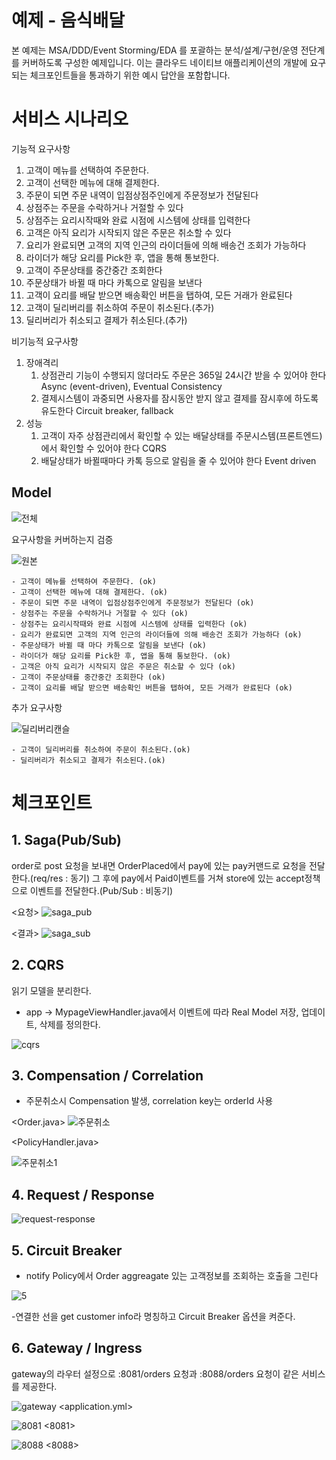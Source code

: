 # 예제 - 음식배달

본 예제는 MSA/DDD/Event Storming/EDA 를 포괄하는 분석/설계/구현/운영 전단계를 커버하도록 구성한 예제입니다.
이는 클라우드 네이티브 애플리케이션의 개발에 요구되는 체크포인트들을 통과하기 위한 예시 답안을 포함합니다.

# 서비스 시나리오

기능적 요구사항
1. 고객이 메뉴를 선택하여 주문한다.
1. 고객이 선택한 메뉴에 대해 결제한다.
1. 주문이 되면 주문 내역이 입점상점주인에게 주문정보가 전달된다
1. 상점주는 주문을 수락하거나 거절할 수 있다
1. 상점주는 요리시작때와 완료 시점에 시스템에 상태를 입력한다
1. 고객은 아직 요리가 시작되지 않은 주문은 취소할 수 있다
1. 요리가 완료되면 고객의 지역 인근의 라이더들에 의해 배송건 조회가 가능하다
1. 라이더가 해당 요리를 Pick한 후, 앱을 통해 통보한다.
1. 고객이 주문상태를 중간중간 조회한다
1. 주문상태가 바뀔 때 마다 카톡으로 알림을 보낸다
1. 고객이 요리를 배달 받으면 배송확인 버튼을 탭하여, 모든 거래가 완료된다
1. 고객이 딜리버리를 취소하여 주문이 취소된다.(추가)
1. 딜리버리가 취소되고 결제가 취소된다.(추가)


비기능적 요구사항
1. 장애격리
    1. 상점관리 기능이 수행되지 않더라도 주문은 365일 24시간 받을 수 있어야 한다  Async (event-driven), Eventual Consistency
    1. 결제시스템이 과중되면 사용자를 잠시동안 받지 않고 결제를 잠시후에 하도록 유도한다  Circuit breaker, fallback
1. 성능
    1. 고객이 자주 상점관리에서 확인할 수 있는 배달상태를 주문시스템(프론트엔드)에서 확인할 수 있어야 한다  CQRS
    1. 배달상태가 바뀔때마다 카톡 등으로 알림을 줄 수 있어야 한다  Event driven


## Model
![전체](https://user-images.githubusercontent.com/119826162/206376136-81fa3d72-c682-4216-a626-16a9971c48a4.PNG)


요구사항을 커버하는지 검증

![원본](https://user-images.githubusercontent.com/119826162/206376610-7eb6cffe-bb8c-41b9-b0ef-d7509225520c.PNG)
    
    - 고객이 메뉴를 선택하여 주문한다. (ok)
    - 고객이 선택한 메뉴에 대해 결제한다. (ok)
    - 주문이 되면 주문 내역이 입점상점주인에게 주문정보가 전달된다 (ok)
    - 상점주는 주문을 수락하거나 거절할 수 있다 (ok)
    - 상점주는 요리시작때와 완료 시점에 시스템에 상태를 입력한다 (ok)
    - 요리가 완료되면 고객의 지역 인근의 라이더들에 의해 배송건 조회가 가능하다 (ok)
    - 주문상태가 바뀔 때 마다 카톡으로 알림을 보낸다 (ok)
    - 라이더가 해당 요리를 Pick한 후, 앱을 통해 통보한다. (ok)
    - 고객은 아직 요리가 시작되지 않은 주문은 취소할 수 있다 (ok)
    - 고객이 주문상태를 중간중간 조회한다 (ok)
    - 고객이 요리를 배달 받으면 배송확인 버튼을 탭하여, 모든 거래가 완료된다 (ok)
  
  추가 요구사항
  
  ![딜리버리캔슬](https://user-images.githubusercontent.com/119826162/206377436-2a1694db-1c01-478d-90b3-60a7d1182fa2.PNG)

    - 고객이 딜리버리를 취소하여 주문이 취소된다.(ok)
    - 딜리버리가 취소되고 결제가 취소된다.(ok)

# 체크포인트
## 1. Saga(Pub/Sub)
order로 post 요청을 보내면 OrderPlaced에서 pay에 있는 pay커맨드로 요청을 전달한다.(req/res : 동기)
그 후에 pay에서 Paid이벤트를 거쳐 store에 있는 accept정책으로 이벤트를 전달한다.(Pub/Sub : 비동기)

<요청>
![saga_pub](https://user-images.githubusercontent.com/119826162/206371811-dcdb1cae-e9e5-46b5-98bd-f59a0f109799.PNG)

<결과>
![saga_sub](https://user-images.githubusercontent.com/119826162/206372826-35ba49ae-6eca-47de-950b-be5ff13d4311.PNG)

## 2. CQRS 
읽기 모델을 분리한다.
- app -> MypageViewHandler.java에서 이벤트에 따라 Real Model 저장, 업데이트, 삭제를 정의한다. 

![cqrs](https://user-images.githubusercontent.com/119826162/206373631-854af5b7-d29f-486b-8978-b1f9745ca067.PNG)

## 3. Compensation / Correlation
- 주문취소시 Compensation 발생,  correlation key는 orderId 사용

<Order.java>
![주문취소](https://user-images.githubusercontent.com/119826162/206406405-4777a945-d60f-4d9d-8253-7ed34a21578e.PNG)

<PolicyHandler.java>

![주문취소1](https://user-images.githubusercontent.com/119826162/206406578-d6e1ece8-b5c6-4428-b36c-dcc813bbd10a.PNG)


## 4. Request / Response

![request-response](https://user-images.githubusercontent.com/119826162/206374373-3b5c1244-b086-44ee-b48d-9c6ff01ae6c1.PNG)

## 5. Circuit Breaker

- notify Policy에서 Order aggreagate 있는 고객정보를 조회하는 호출을 그린다

![5](https://user-images.githubusercontent.com/119826162/206408051-546ba201-8063-4745-85b0-f5b256714b1f.PNG)

-연결한 선을 get customer info라 명칭하고 Circuit Breaker 옵션을 켜준다.

## 6. Gateway / Ingress
gateway의 라우터 설정으로 :8081/orders 요청과 :8088/orders 요청이 같은 서비스를 제공한다.


![gateway](https://user-images.githubusercontent.com/119826162/206375408-22029e12-8c53-4692-a661-378ffbb05278.PNG)
<application.yml>


![8081](https://user-images.githubusercontent.com/119826162/206375468-8c8afb4b-bf5a-4fff-8610-9db668b289e5.PNG)
<8081>

![8088](https://user-images.githubusercontent.com/119826162/206375506-ab2f4126-c219-46c5-8be6-9292fadbd74e.PNG)
<8088>



